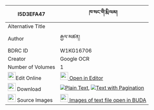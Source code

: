 |I5D3EFA47|ཁ་སང་གི་རྨི་ལམ། 
| --- | --- 
|Alternative Title |
|Author| རྒྱལ་མཚན།
|BDRC ID | W1KG16706
|Creator | Google OCR
|Number of Volumes| 1
|<img width="25" src="https://img.icons8.com/color/25/000000/edit-property.png">Edit Online| [<img width="25" src="https://avatars.githubusercontent.com/u/45091458?s=200&v=4"> Open in Editor](http://editor.openpecha.org/I5D3EFA47)
|<img width="25" src="https://img.icons8.com/fluent/48/000000/download-2.png"/>  Download | [![](https://img.icons8.com/color/20/000000/txt.png)Plain Text](https://github.com/Openpecha/I5D3EFA47/releases/download/v1/khasang_gi_milam_plain_I5D3EFA47.zip), [![](https://img.icons8.com/color/20/000000/txt.png)Text with Pagination](https://github.com/Openpecha/I5D3EFA47/releases/download/v1/khasang_gi_milam_pages_I5D3EFA47.zip)
|<img width="25" src="https://img.icons8.com/plasticine/100/000000/pictures-folder.png"/>  Source Images | [<img width="25" src="https://library.bdrc.io/icons/BUDA-small.svg"> Images of text file open in BUDA](https://library.bdrc.io/show/bdr:W1KG16706)
